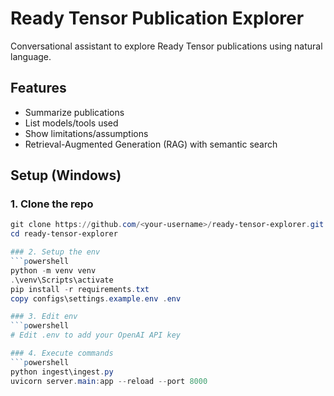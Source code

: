 # Ready Tensor Publication Explorer

Conversational assistant to explore Ready Tensor publications using natural language.

## Features
- Summarize publications
- List models/tools used
- Show limitations/assumptions
- Retrieval-Augmented Generation (RAG) with semantic search

## Setup (Windows)

### 1. Clone the repo
```powershell
git clone https://github.com/<your-username>/ready-tensor-explorer.git
cd ready-tensor-explorer

### 2. Setup the env
```powershell
python -m venv venv
.\venv\Scripts\activate
pip install -r requirements.txt
copy configs\settings.example.env .env

### 3. Edit env
```powershell
# Edit .env to add your OpenAI API key

### 4. Execute commands
```powershell
python ingest\ingest.py
uvicorn server.main:app --reload --port 8000
